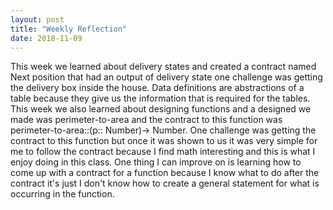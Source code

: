```yaml
---
layout: post
title: "Weekly Reflection"
date: 2018-11-09
---
```

  This week we learned about delivery states and created a contract named Next position that had an output of delivery state one challenge was getting the delivery box inside the house. Data definitions are abstractions of a table because they give us the information that is required for the tables. This week we also learned about designing functions and a designed we made was perimeter-to-area and the contract to this function was perimeter-to-area::(p:: Number)-> Number. One challenge was getting the contract to this function but once it was shown to us it was very simple for me to follow the contract because I find math interesting and this is what I enjoy doing in this class. One thing I can improve on is learning how to come up with a contract for a function because I know what to do after the contract it's just I don't know how to create a general statement for what is occurring in the function.

